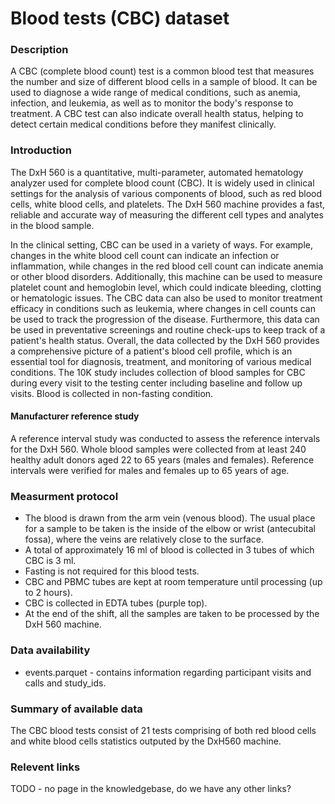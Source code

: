 # Blood tests (CBC) dataset  

### Description 

A CBC (complete blood count) test is a common blood test that measures the number and size of different blood cells in a sample of blood. It can be used to diagnose a wide range of medical conditions, such as anemia, infection, and leukemia, as well as to monitor the body's response to treatment. A CBC test can also indicate overall health status, helping to detect certain medical conditions before they manifest clinically.

### Introduction

The DxH 560 is a quantitative, multi-parameter, automated hematology analyzer used for complete blood count (CBC). It is widely used in clinical settings for the analysis of various components of blood, such as red blood cells, white blood cells, and platelets. The DxH 560 machine provides a fast, reliable and accurate way of measuring the different cell types and analytes in the blood sample. 

In the clinical setting, CBC can be used in a variety of ways. For example, changes in the white blood cell count can indicate an infection or inflammation, while changes in the red blood cell count can indicate anemia or other blood disorders. Additionally, this machine can be used to measure platelet count and hemoglobin level, which could indicate bleeding, clotting or hematologic issues. The CBC data can also be used to monitor treatment efficacy in conditions such as leukemia, where changes in cell counts can be used to track the progression of the disease. Furthermore, this data can be used in preventative screenings and routine check-ups to keep track of a patient's health status. Overall, the data collected by the DxH 560 provides a comprehensive picture of a patient's blood cell profile, which is an essential tool for diagnosis, treatment, and monitoring of various medical conditions.
The 10K study includes collection of blood samples for CBC during every visit to the testing center including baseline and follow up visits. Blood is collected in non-fasting condition.

#### Manufacturer reference study
A reference interval study was conducted to assess the reference intervals for the DxH 560. Whole blood samples were collected from at least 240 healthy adult donors aged 22 to 65 years (males and females). Reference intervals were verified for males and females up to 65 years of age.

### Measurment protocol <!-- long measurment protocol for the data browser -->

* The blood is drawn from the arm vein (venous blood). The usual place for a sample to be taken is the inside of the elbow or wrist (antecubital fossa), where the veins are relatively close to the surface. 
* A total of approximately 16 ml of blood is collected in 3 tubes of which CBC is 3 ml.
* Fasting is not required for this blood tests.
* CBC and PBMC tubes are kept at room temperature until processing (up to 2 hours).
* CBC is collected in EDTA tubes (purple top).
* At the end of the shift, all the samples are taken to be processed by the DxH 560 machine.

### Data availability <!-- for the example notebooks -->

* events.parquet - contains information regarding participant visits and calls and study_ids.

### Summary of available data <!-- for the data browser -->

The CBC blood tests consist of 21 tests comprising of both red blood cells and white blood cells statistics outputed by the DxH560 machine.

### Relevent links

TODO - no page in the knowledgebase, do we have any other links?
